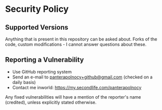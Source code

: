 # Security Policy

## Supported Versions

Anything that is present in this repository can be asked about. Forks of the code, custom modifications - I cannot answer questions about these.

## Reporting a Vulnerability

- Use GitHub reporting system
- Send an e-mail to panterapolnocy+github@gmail.com (checked on a daily basis)
- Contact me inworld: https://my.secondlife.com/panterapolnocy

Any fixed vulnerabilities will have a mention of the reporter's name (credited), unless explicitly stated otherwise.
